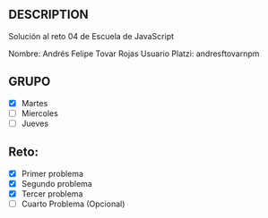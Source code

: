 ## DESCRIPTION

Solución al reto 04 de Escuela de JavaScript

Nombre: Andrés Felipe Tovar Rojas
Usuario Platzi: andresftovarnpm

## GRUPO
- [x] Martes
- [ ] Miercoles
- [ ] Jueves

## Reto:
  - [x] Primer problema
  - [x] Segundo problema
  - [x] Tercer problema
  - [ ] Cuarto Problema (Opcional)
